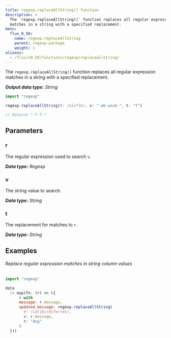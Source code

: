 ```yaml
---
title: regexp.replaceAllString() function
description: >
  The `regexp.replaceAllString()` function replaces all regular expression
  matches in a string with a specified replacement.
menu:
  flux_0_50:
    name: regexp.replaceAllString
    parent: regexp-package
    weight: 1
aliases:
  - /flux/v0.50/functions/regexp/replaceallstring/
---
```


The `regexp.replaceAllString()` function replaces all regular expression matches
in a string with a specified replacement.

_**Output data type:** String_

```js
import "regexp"

regexp.replaceAllString(r: /a(x*)b/, v: "-ab-axxb-", t: "T")

// Returns "-T-T-"
```

## Parameters

### r
The regular expression used to search `v`.

_**Data type:** Regexp_

### v
The string value to search.

_**Data type:** String_

### t
The replacement for matches to `r`.

_**Data type:** String_

## Examples

###### Replace regular expression matches in string column values
```js
import "regexp"

data
  |> map(fn: (r) => ({
      r with
      message: r.message,
      updated_message: regexp.replaceAllString(
        r: /cat|bird|ferret/,
        v: r.message,
        t: "dog"
      )
  }))
```
